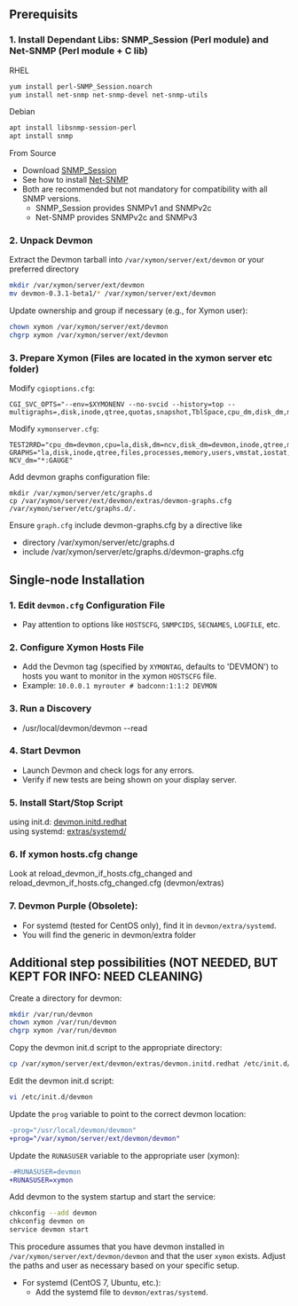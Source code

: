 <!DOCTYPE markdown>
## Prerequisits
### 1. Install Dependant Libs: SNMP_Session (Perl module) and Net-SNMP (Perl module + C lib) 
RHEL 
```bash
yum install perl-SNMP_Session.noarch
yum install net-snmp net-snmp-devel net-snmp-utils
```
Debian
```bash
apt install libsnmp-session-perl
apt install snmp
```
From Source
- Download [SNMP_Session](https://github.com/sleinen/snmp-session)
- See how to install [Net-SNMP](http://www.net-snmp.org)
- Both are recommended but not mandatory for compatibility with all SNMP versions.
  - SNMP_Session provides SNMPv1 and SNMPv2c 
  - Net-SNMP provides SNMPv2c and SNMPv3 

### 2. Unpack Devmon
Extract the Devmon tarball into `/var/xymon/server/ext/devmon` or your preferred directory
```bash
mkdir /var/xymon/server/ext/devmon
mv devmon-0.3.1-beta1/* /var/xymon/server/ext/devmon
```
Update ownership and group if necessary (e.g., for Xymon user):
```bash
chown xymon /var/xymon/server/ext/devmon
chgrp xymon /var/xymon/server/ext/devmon
```

### 3. Prepare Xymon (Files are located in the xymon server etc folder)
Modify `cgioptions.cfg`:
```
CGI_SVC_OPTS="--env=$XYMONENV --no-svcid --history=top --multigraphs=,disk,inode,qtree,quotas,snapshot,TblSpace,cpu_dm,disk_dm,mem_dm,if_col,if_dsc,if_err,if_load,fans,temp"
```
Modify `xymonserver.cfg`:
```
TEST2RRD="cpu_dm=devmon,cpu=la,disk,dm=ncv,disk_dm=devmon,inode,qtree,memory,mem_dm=devmon,$PINGCOLUMN=tcp,http=tcp,dns=tcp,dig=tcp,time=ntpstat,vmstat,iostat,netstat,temperature,apache,bind,sendmail,mailq,nmailq=mailq,socks,bea,iishealth,citrix,bbgen,bbtest,bbproxy,hobbitd,files,procs=processes,ports,clock,lines,deltalines,ops,stats,cifs,JVM,JMS,HitCache,Session,JDBCConn,ExecQueue,JTA,TblSpace,RollBack,MemReq,InvObj,snapmirr,snaplist,snapshot,cpul=devmon,if_col=devmon,if_dsc=devmon,if_err=devmon,if_load=devmon,temp=devmon,paging,mdc,mdchitpct,cics,dsa,getvis,maxuser,nparts,xymongen,xymonnet,xymonproxy,xymond"
GRAPHS="la,disk,inode,qtree,files,processes,memory,users,vmstat,iostat,tcp.http,tcp,ncv,netstat,ifstat,mrtg::1,ports,temperature,ntpstat,apache,bind,sendmail,mailq,socks,bea,iishealth,citrix,bbgen,bbtest,bbproxy,hobbitd,clock,lines,deltalines,ops,stats,cifs,JVM,JMS,HitCache,Session,JDBCConn,ExecQueue,JTA,TblSpace,RollBack,MemReq,InvObj,snapmirr,snaplist,snapshot,devmon::1,cpu_dm,disk_dm,if_col,if_dsc,if_err,if_load,mem_dm,temp,paging,mdc,mdchitpct,cics,dsa,getvis,maxuser,nparts,xymongen,xymonnet,xymonproxy,xymond"
NCV_dm="*:GAUGE"
```
Add devmon graphs configuration file:
```
mkdir /var/xymon/server/etc/graphs.d
cp /var/xymon/server/ext/devmon/extras/devmon-graphs.cfg /var/xymon/server/etc/graphs.d/.
```
Ensure `graph.cfg` include devmon-graphs.cfg by a directive like
- directory /var/xymon/server/etc/graphs.d
- include /var/xymon/server/etc/graphs.d/devmon-graphs.cfg


## Single-node Installation

### 1. Edit `devmon.cfg` Configuration File 
- Pay attention to options like `HOSTSCFG`, `SNMPCIDS`, `SECNAMES`, `LOGFILE`, etc.

### 2. Configure Xymon Hosts File
- Add the Devmon tag (specified by `XYMONTAG`, defaults to 'DEVMON') to hosts you want to monitor in the xymon `HOSTSCFG` file.
- Example: `10.0.0.1 myrouter # badconn:1:1:2 DEVMON`

### 3. Run a Discovery
- /usr/local/devmon/devmon --read 

### 4. Start Devmon
- Launch Devmon and check logs for any errors.
- Verify if new tests are being shown on your display server.

### 5. Install Start/Stop Script
using init.d: [devmon.initd.redhat](/extras/devmon.initd.redhat)   
using systemd: [extras/systemd/](/extras/systemd/)
### 6. If xymon hosts.cfg change
Look at reload_devmon_if_hosts.cfg_changed and reload_devmon_if_hosts.cfg_changed.cfg (devmon/extras)

### 7. Devmon Purple (Obsolete):
   - For systemd (tested for CentOS only), find it in `devmon/extra/systemd`.
   - You will find the generic in devmon/extra folder 

## Additional step possibilities (NOT NEEDED, BUT KEPT FOR INFO: NEED CLEANING)
Create a directory for devmon:
```bash
mkdir /var/run/devmon
chown xymon /var/run/devmon
chgrp xymon /var/run/devmon
 ```
Copy the devmon init.d script to the appropriate directory:
```bash
cp /var/xymon/server/ext/devmon/extras/devmon.initd.redhat /etc/init.d/devmon
```
Edit the devmon init.d script:
```bash
vi /etc/init.d/devmon
```
Update the `prog` variable to point to the correct devmon location:
```diff
-prog="/usr/local/devmon/devmon"
+prog="/var/xymon/server/ext/devmon/devmon"
```
Update the `RUNASUSER` variable to the appropriate user (xymon):
```diff
-#RUNASUSER=devmon
+RUNASUSER=xymon
```
Add devmon to the system startup and start the service:
```bash
chkconfig --add devmon
chkconfig devmon on
service devmon start
```
This procedure assumes that you have devmon installed in `/var/xymon/server/ext/devmon/devmon` and that the user `xymon` exists. Adjust the paths and user as necessary based on your specific setup.

   - For systemd (CentOS 7, Ubuntu, etc.):
     - Add the systemd file to `devmon/extras/systemd`.

